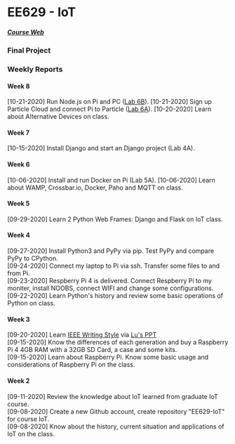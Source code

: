 # EE629 - IoT
##### [Course Web](https://sites.google.com/view/ece629)

### Final Project



### Weekly Reports

#### Week 8
[10-21-2020] Run Node.js on Pi and PC ([Lab 6B](https://github.com/kevinwlu/iot/tree/master/lesson6)).
[10-21-2020] Sign up Particle Cloud and connect Pi to Particle ([Lab 6A](https://github.com/kevinwlu/iot/tree/master/lesson6)).
[10-20-2020] Learn about Alternative Devices on class.
#### Week 7
[10-15-2020] Install Django and start an Django project (Lab 4A).
#### Week 6
[10-06-2020] Install and run Docker on Pi (Lab 5A).
[10-06-2020] Learn about WAMP, Crossbar.io, Docker, Paho and MQTT on class.
#### Week 5
[09-29-2020] Learn 2 Python Web Frames: Django and Flask on IoT class.
#### Week 4
[09-27-2020] Install Python3 and PyPy via pip. Test PyPy and compare PyPy to CPython.  
[09-24-2020] Connect my laptop to Pi via ssh. Transfer some files to and from Pi.  
[09-23-2020] Respberry Pi 4 is delivered. Connect Respberry Pi to my moniter, install NOOBS, connect WIFI and change some configurations.  
[09-22-2020] Learn Python's history and review some basic operations of Python on class.
#### Week 3
[09-20-2020] Learn [IEEE Writing Style](https://journals.ieeeauthorcenter.ieee.org/your-role-in-article-production/ieee-editorial-style-manual/) via [Lu's PPT](https://docs.google.com/presentation/d/1TIWfYpBYfumA1rgMLDP6UkM7fC9rC8EK4up3Q28t6MQ/edit#slide=id.p4)  
[09-15-2020] Know the differences of each generation and buy a Raspberry Pi 4 4GB RAM with a 32GB SD Card, a case and some kits.  
[09-15-2020] Learn about Raspberry Pi. Know some basic usage and considerations of Raspberry Pi on the class.
#### Week 2
[09-11-2020] Review the knowledge about IoT learned from graduate IoT course.  
[09-08-2020] Create a new Github account, create repository "EE629-IoT" for course IoT.  
[09-08-2020] Know about the history, current situation and applications of IoT on the class.
